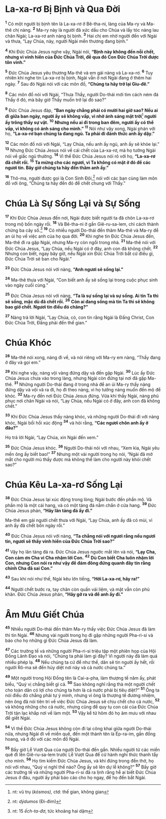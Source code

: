 # La-xa-rơ Bị Bịnh và Qua Ðời
<sup><b>1</b></sup> Có một người bị bịnh tên là La-xa-rơ ở Bê-tha-ni, làng của Ma-ry và Ma-thê chị nàng. <sup><b>2</b></sup> Ma-ry này là người đã xức dầu cho Chúa và lấy tóc nàng lau chân Ngài; La-xa-rơ anh nàng bị bịnh. <sup><b>3</b></sup> Hai chị em nhờ người đến với Ngài và thưa, “Lạy Chúa, này, người Ngài mến thương đang bịnh.”

<sup><b>4</b></sup> Khi Ðức Chúa Jesus nghe vậy, Ngài nói, **“Bịnh này không đến nỗi chết, nhưng vì vinh hiển của Ðức Chúa Trời, để qua đó Con Ðức Chúa Trời được tôn vinh.”**

<sup><b>5</b></sup> Ðức Chúa Jesus yêu thương Ma-thê và em gái nàng và La-xa-rơ. <sup><b>6</b></sup> Tuy nhiên khi nghe tin La-xa-rơ bị bịnh, Ngài vẫn ở nơi Ngài đang ở thêm hai ngày. <sup><b>7</b></sup> Sau đó Ngài nói với các môn đồ, **“Chúng ta hãy trở lại Giu-đê.”**

<sup><b>8</b></sup> Các môn đồ nói với Ngài, “Thưa Thầy, người Do-thái mới tìm cách ném đá Thầy ở đó, mà bây giờ Thầy muốn trở lại đó sao?”

<sup><b>9</b></sup> Ðức Chúa Jesus đáp, **“Ban ngày chẳng phải có mười hai giờ sao? Nếu ai đi giữa ban ngày, người ấy sẽ không vấp, vì nhờ ánh sáng mặt trời**[^1-f59c8ddc-9e4b-4c49-862b-2f2ec0996f67] **người ấy trông thấy sự vật.** <sup><b>10</b></sup> **Nhưng nếu ai đi trong ban đêm, người ấy có thể vấp, vì không có ánh sáng cho mình.”** <sup><b>11</b></sup> Nói như vậy xong, Ngài phán với họ, **“La-xa-rơ bạn chúng ta đang ngủ. Ta phải đi đánh thức anh ấy dậy.”**

<sup><b>12</b></sup> Các môn đồ nói với Ngài, “Lạy Chúa, nếu anh ấy ngủ, anh ấy sẽ khỏe lại.” <sup><b>13</b></sup> Nhưng Ðức Chúa Jesus nói về cái chết của La-xa-rơ, mà họ tưởng Ngài nói về giấc ngủ thường. <sup><b>14</b></sup> Vì thế Ðức Chúa Jesus nói rõ với họ, **“La-xa-rơ đã chết rồi.** <sup><b>15</b></sup> **Ta mừng cho các ngươi, vì Ta không có mặt ở đó để các ngươi tin. Bây giờ chúng ta hãy đến thăm anh ấy.”**

<sup><b>16</b></sup> Thô-ma, người được gọi là Con Sinh Ðôi,[^2-f59c8ddc-9e4b-4c49-862b-2f2ec0996f67] nói với các bạn cùng làm môn đồ với ông, “Chúng ta hãy đến đó để chết chung với Thầy.”

# Chúa Là Sự Sống Lại và Sự Sống
<sup><b>17</b></sup> Khi Ðức Chúa Jesus đến nơi, Ngài được biết người ta đã chôn La-xa-rơ trong mộ bốn ngày rồi. <sup><b>18</b></sup> Vả Bê-tha-ni ở gần Giê-ru-sa-lem, chỉ cách thành chừng ba cây số.[^3-f59c8ddc-9e4b-4c49-862b-2f2ec0996f67] <sup><b>19</b></sup> Có nhiều người Do-thái đến thăm Ma-thê và Ma-ry để an ủi họ về việc anh của họ qua đời. <sup><b>20</b></sup> Khi nghe tin Ðức Chúa Jesus đến, Ma-thê đi ra gặp Ngài, nhưng Ma-ry còn ngồi trong nhà. <sup><b>21</b></sup> Ma-thê nói với Ðức Chúa Jesus, “Lạy Chúa, nếu Ngài có ở đây, anh con đã không chết. <sup><b>22</b></sup> Nhưng con biết, ngay bây giờ, nếu Ngài xin Ðức Chúa Trời bất cứ điều gì, Ðức Chúa Trời sẽ ban cho Ngài.”

<sup><b>23</b></sup> Ðức Chúa Jesus nói với nàng, **“Anh ngươi sẽ sống lại.”**

<sup><b>24</b></sup> Ma-thê thưa với Ngài, “Con biết anh ấy sẽ sống lại trong cuộc phục sinh vào ngày cuối cùng.”

<sup><b>25</b></sup> Ðức Chúa Jesus nói với nàng, **“Ta là sự sống lại và sự sống. Ai tin Ta thì sẽ sống, mặc dù đã chết rồi.** <sup><b>26</b></sup> **Còn ai đang sống mà tin Ta thì sẽ không bao giờ chết. Ngươi tin điều đó chăng?”**

<sup><b>27</b></sup> Nàng trả lời Ngài, “Lạy Chúa, có, con tin rằng Ngài là Ðấng Christ, Con Ðức Chúa Trời, Ðấng phải đến thế gian.”

# Chúa Khóc
<sup><b>28</b></sup> Ma-thê nói xong, nàng đi về, và nói riêng với Ma-ry em nàng, “Thầy đang ở đây và gọi em.”

<sup><b>29</b></sup> Khi nghe vậy, nàng vội vàng đứng dậy và đến gặp Ngài. <sup><b>30</b></sup> Lúc ấy Ðức Chúa Jesus chưa vào trong làng, nhưng Ngài còn đứng tại nơi đã gặp Ma-thê. <sup><b>31</b></sup> Những người Do-thái đang ở trong nhà để an ủi Ma-ry thấy nàng đứng dậy và vội vã ra đi, họ đi theo nàng, vì họ tưởng nàng muốn đến mộ để khóc. <sup><b>32</b></sup> Ma-ry đến nơi Ðức Chúa Jesus đứng. Vừa khi thấy Ngài, nàng phủ phục nơi chân Ngài và nói, “Lạy Chúa, nếu Ngài có ở đây, anh con đã không chết.”

<sup><b>33</b></sup> Khi Ðức Chúa Jesus thấy nàng khóc, và những người Do-thái đi với nàng khóc, Ngài bồi hồi xúc động <sup><b>34</b></sup> và hỏi rằng, **“Các ngươi chôn anh ấy ở đâu?”**

Họ trả lời Ngài, “Lạy Chúa, xin Ngài đến xem.”

<sup><b>35</b></sup> Ðức Chúa Jesus khóc. <sup><b>36</b></sup> Người Do-thái nói với nhau, “Xem kìa, Ngài yêu mến ông ấy biết bao!” <sup><b>37</b></sup> Nhưng một vài người trong họ nói, “Ngài đã mở mắt cho người mù thấy được mà không thể làm cho người này khỏi chết sao?”

# Chúa Kêu La-xa-rơ Sống Lại
<sup><b>38</b></sup> Ðức Chúa Jesus lại xúc động trong lòng; Ngài bước đến phần mộ. Vả phần mộ là một cái hang, và có một tảng đá nằm chắn ở cửa hang. <sup><b>39</b></sup> Ðức Chúa Jesus phán, **“Hãy lăn tảng đá ấy đi.”**

Ma-thê em gái người chết thưa với Ngài, “Lạy Chúa, anh ấy đã có mùi, vì anh ấy đã chết bốn ngày rồi.”

<sup><b>40</b></sup> Ðức Chúa Jesus nói với nàng, **“Ta chẳng nói với ngươi rằng nếu ngươi tin, ngươi sẽ thấy vinh hiển của Ðức Chúa Trời sao?”**

<sup><b>41</b></sup> Vậy họ lăn tảng đá ra. Ðức Chúa Jesus ngước mắt lên và nói, **“Lạy Cha, Con cảm ơn Cha vì Cha nhậm lời Con.** <sup><b>42</b></sup> **Dù Con biết Cha luôn nhậm lời Con, nhưng Con nói ra như vậy để đám đông đứng quanh đây tin rằng chính Cha đã sai Con.”**

<sup><b>43</b></sup> Sau khi nói như thế, Ngài kêu lớn tiếng, **“Hỡi La-xa-rơ, hãy ra!”**

<sup><b>44</b></sup> Người chết bước ra, tay chân còn quấn vải liệm, và mặt vẫn còn phủ khăn. Ðức Chúa Jesus phán, **“Hãy gỡ ra và để anh ấy đi.”**

# Âm Mưu Giết Chúa
<sup><b>45</b></sup> Nhiều người Do-thái đến thăm Ma-ry thấy việc Ðức Chúa Jesus đã làm thì tin Ngài. <sup><b>46</b></sup> Nhưng vài người trong họ đi gặp những người Pha-ri-si và báo cho họ những gì Ðức Chúa Jesus đã làm.

<sup><b>47</b></sup> Các trưởng tế và những người Pha-ri-si triệu tập một phiên họp của Hội Ðồng Lãnh Ðạo và nói, “Chúng ta phải làm gì đây? Vì người này đã làm quá nhiều phép lạ. <sup><b>48</b></sup> Nếu chúng ta cứ để như thế, dân sẽ tin người ấy hết, rồi người Rô-ma sẽ đến hủy diệt nơi này và cả nước chúng ta.”

<sup><b>49</b></sup> Một người trong Hội Ðồng tên là Cai-a-pha, làm thượng tế năm ấy, phát biểu, “Quý vị chẳng biết gì cả. <sup><b>50</b></sup> Sao không nghĩ rằng thà một người chết cho toàn dân có lợi cho chúng ta hơn là cả nước phải bị tiêu diệt?” <sup><b>51</b></sup> Ông ta nói điều đó chẳng phải tự ý mình, nhưng vì ông là thượng tế đương nhiệm, nên ông đã nói tiên tri về việc Ðức Chúa Jesus sẽ chịu chết cho cả nước, <sup><b>52</b></sup> và không những cho cả nước, nhưng cũng để quy tụ con cái của Ðức Chúa Trời tản lạc khắp nơi về làm một. <sup><b>53</b></sup> Vậy kể từ hôm đó họ âm mưu với nhau để giết Ngài.

<sup><b>54</b></sup> Vì thế Ðức Chúa Jesus không còn đi lại công khai giữa người Do-thái nữa, nhưng Ngài đi về miền quê, đến một thành tên là Ép-ra-im, gần đồng hoang, và ở đó với các môn đồ Ngài.

<sup><b>55</b></sup> Bấy giờ Lễ Vượt Qua của người Do-thái đến gần. Nhiều người từ các miền quê đi lên Giê-ru-sa-lem trước Lễ Vượt Qua để cử hành nghi thức thanh tẩy cho mình. <sup><b>56</b></sup> Họ tìm kiếm Ðức Chúa Jesus, và khi đứng trong đền thờ, họ nói với nhau, “Quý vị nghĩ thế nào? Ông ấy sẽ lên dự lễ không?” <sup><b>57</b></sup> Bấy giờ các trưởng tế và những người Pha-ri-si đã ra lịnh rằng hễ ai biết Ðức Chúa Jesus ở đâu, người ấy phải báo cáo cho họ ngay, để họ đến bắt Ngài.

[^1-f59c8ddc-9e4b-4c49-862b-2f2ec0996f67]: nt: vũ trụ (*kósmos),* ctd: thế gian, không gian
[^2-f59c8ddc-9e4b-4c49-862b-2f2ec0996f67]: nt: *dýdumos* (Ði-đim)
[^3-f59c8ddc-9e4b-4c49-862b-2f2ec0996f67]: nt: 15 *ếch-ta-đơ*, tức khoảng hai dặm
